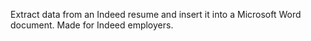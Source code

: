 Extract data from an Indeed resume and insert it into a Microsoft Word document.
Made for Indeed employers.
